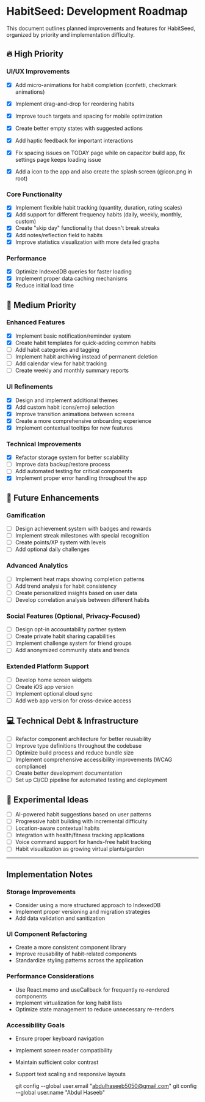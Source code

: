 # HabitSeed: Development Roadmap

This document outlines planned improvements and features for HabitSeed, organized by priority and implementation difficulty.

## 🔥 High Priority

### UI/UX Improvements
- [x] Add micro-animations for habit completion (confetti, checkmark animations)
- [x] Implement drag-and-drop for reordering habits
- [x] Improve touch targets and spacing for mobile optimization
- [x] Create better empty states with suggested actions
- [x] Add haptic feedback for important interactions
- [x] Fix spacing issues on TODAY page while on capacitor build app, fix settings page keeps loading issue
- [x] Add a icon to the app and also create the splash screen (@icon.png in root)


### Core Functionality
- [x] Implement flexible habit tracking (quantity, duration, rating scales)
- [x] Add support for different frequency habits (daily, weekly, monthly, custom)
- [x] Create "skip day" functionality that doesn't break streaks
- [x] Add notes/reflection field to habits
- [x] Improve statistics visualization with more detailed graphs

### Performance
- [x] Optimize IndexedDB queries for faster loading
- [x] Implement proper data caching mechanisms
- [x] Reduce initial load time

## 🌱 Medium Priority

### Enhanced Features
- [x] Implement basic notification/reminder system
- [x] Create habit templates for quick-adding common habits
- [ ] Add habit categories and tagging
- [ ] Implement habit archiving instead of permanent deletion
- [ ] Add calendar view for habit tracking
- [ ] Create weekly and monthly summary reports

### UI Refinements
- [x] Design and implement additional themes
- [x] Add custom habit icons/emoji selection
- [x] Improve transition animations between screens
- [x] Create a more comprehensive onboarding experience
- [x] Implement contextual tooltips for new features

### Technical Improvements
- [x] Refactor storage system for better scalability
- [ ] Improve data backup/restore process
- [ ] Add automated testing for critical components
- [x] Implement proper error handling throughout the app

## 🚀 Future Enhancements

### Gamification
- [ ] Design achievement system with badges and rewards
- [ ] Implement streak milestones with special recognition
- [ ] Create points/XP system with levels
- [ ] Add optional daily challenges

### Advanced Analytics
- [ ] Implement heat maps showing completion patterns
- [ ] Add trend analysis for habit consistency
- [ ] Create personalized insights based on user data
- [ ] Develop correlation analysis between different habits

### Social Features (Optional, Privacy-Focused)
- [ ] Design opt-in accountability partner system
- [ ] Create private habit sharing capabilities
- [ ] Implement challenge system for friend groups
- [ ] Add anonymized community stats and trends

### Extended Platform Support
- [ ] Develop home screen widgets
- [ ] Create iOS app version
- [ ] Implement optional cloud sync
- [ ] Add web app version for cross-device access

## 💻 Technical Debt & Infrastructure

- [ ] Refactor component architecture for better reusability
- [ ] Improve type definitions throughout the codebase
- [ ] Optimize build process and reduce bundle size
- [ ] Implement comprehensive accessibility improvements (WCAG compliance)
- [ ] Create better development documentation
- [ ] Set up CI/CD pipeline for automated testing and deployment

## 🧪 Experimental Ideas

- [ ] AI-powered habit suggestions based on user patterns
- [ ] Progressive habit building with incremental difficulty
- [ ] Location-aware contextual habits
- [ ] Integration with health/fitness tracking applications
- [ ] Voice command support for hands-free habit tracking
- [ ] Habit visualization as growing virtual plants/garden

---

## Implementation Notes

### Storage Improvements
- Consider using a more structured approach to IndexedDB
- Implement proper versioning and migration strategies
- Add data validation and sanitization

### UI Component Refactoring
- Create a more consistent component library
- Improve reusability of habit-related components
- Standardize styling patterns across the application

### Performance Considerations
- Use React.memo and useCallback for frequently re-rendered components
- Implement virtualization for long habit lists
- Optimize state management to reduce unnecessary re-renders

### Accessibility Goals
- Ensure proper keyboard navigation
- Implement screen reader compatibility
- Maintain sufficient color contrast
- Support text scaling and responsive layouts 



  git config --global user.email "abdulhaseeb5050@gmail.com"
  git config --global user.name "Abdul Haseeb"